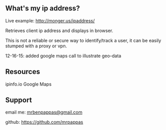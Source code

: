 What's my ip address?  
-------


Live example:  http://monger.us/ipaddress/

Retrieves client ip address and displays in browser.

This is not a reliable or secure way to identify/track a user,  it can be easily stumped with a proxy or vpn.

12-16-15: added google maps call to illustrate geo-data


Resources
-------

ipinfo.io
Google Maps

Support
-------

email me: mrbenpappas@gmail.com

github: https://github.com/mrpappas

